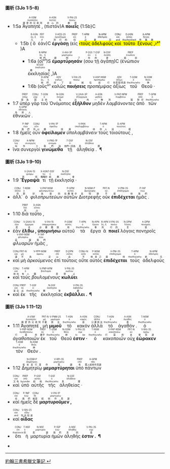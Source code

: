 #### 圖析 (3Jo 1:5–8)

- <rt>1:5a</rt> <RUBY><ruby><ruby>Ἀγαπητέ , <rt>親愛的兄弟阿</rt></ruby><rt>ἀγαπητός</rt></ruby><rt>A-VSM</rt></RUBY> (<RUBY><ruby><ruby>πιστὸν<rt>忠心的</rt></ruby><rt>πιστός</rt></ruby><rt>A-ASN</rt></RUBY>)A <RUBY><ruby><ruby><strong>ποιεῖς</strong><rt>都是</rt></ruby><rt>ποιέω</rt></ruby><rt>V-PAI-2S</rt></RUBY> {<rt>1:5b</rt>}C
	- <rt>1:5b</rt> (<RUBY><ruby><ruby>ὃ<rt>凡</rt></ruby><rt>ὅς, ἥ</rt></ruby><rt>R-ASN</rt></RUBY> <RUBY><ruby><ruby>ἐὰν<rt>if</rt></ruby><rt>ἐάν</rt></ruby><rt>PRT</rt></RUBY>)C <RUBY><ruby><ruby><strong>ἐργάσῃ</strong><rt>所行的</rt></ruby><rt>ἐργάζομαι</rt></ruby><rt>V-ADS-2S</rt></RUBY> (<RUBY><ruby><ruby>εἰς<rt>向</rt></ruby><rt>εἰς</rt></ruby><rt>PREP</rt></RUBY> <mark>‹<RUBY><ruby><ruby>τοὺς<rt>之</rt></ruby><rt>ὁ</rt></ruby><rt>T-APM</rt></RUBY> <RUBY><ruby><ruby>ἀδελφοὺς<rt>弟兄</rt></ruby><rt>ἀδελφός</rt></ruby><rt>N-APM</rt></RUBY> <RUBY><ruby><ruby>καὶ<rt>and</rt></ruby><rt>καί</rt></ruby><rt>CONJ</rt></RUBY> <RUBY><ruby><ruby>τοῦτο<rt>this/he/she/it</rt></ruby><rt>οὗτος</rt></ruby><rt>D-ASN</rt></RUBY> <RUBY><ruby><ruby>ξένους , <rt>作客旅</rt></ruby><rt>ξένος</rt></ruby><rt>A-APM</rt></RUBY>›°¹</mark> )A
		- <rt>1:6a</rt> (<RUBY><ruby><ruby>οἳ°¹<rt>他們</rt></ruby><rt>ὅς, ἥ</rt></ruby><rt>R-NPM</rt></RUBY>)S <RUBY><ruby><ruby><strong>ἐμαρτύρησάν</strong><rt>證明了</rt></ruby><rt>μαρτυρέω</rt></ruby><rt>V-AAI-3P</rt></RUBY> (<RUBY><ruby><ruby>σου<rt>你</rt></ruby><rt>σύ</rt></ruby><rt>P-2GS</rt></RUBY> <RUBY><ruby><ruby>τῇ<rt>的</rt></ruby><rt>ὁ</rt></ruby><rt>T-DSF</rt></RUBY> <RUBY><ruby><ruby>ἀγάπῃ<rt>愛</rt></ruby><rt>ἀγάπη</rt></ruby><rt>N-DSF</rt></RUBY>)C (<RUBY><ruby><ruby>ἐνώπιον<rt>面前</rt></ruby><rt>ἐνώπιον</rt></ruby><rt>PREP</rt></RUBY> <RUBY><ruby><ruby>ἐκκλησίας , <rt>教會</rt></ruby><rt>ἐκκλησία</rt></ruby><rt>N-GSF</rt></RUBY>)A 
		- <rt>1:6b</rt> (<RUBY><ruby><ruby>οὓς°¹<rt>他們</rt></ruby><rt>ὅς, ἥ</rt></ruby><rt>R-APM</rt></RUBY> <RUBY><ruby><ruby>καλῶς<rt>好了</rt></ruby><rt>καλῶς</rt></ruby><rt>ADV</rt></RUBY> <RUBY><ruby><ruby><strong>ποιήσεις</strong><rt>這就</rt></ruby><rt>ποιέω</rt></ruby><rt>V-FAI-2S</rt></RUBY> <RUBY><ruby><ruby><em>προπέμψας</em><rt>往前行</rt></ruby><rt>προπέμπω</rt></ruby><rt>V-AAP-NSM</rt></RUBY> <RUBY><ruby><ruby>ἀξίως<rt>你若配得過</rt></ruby><rt>ἀξίως</rt></ruby><rt>ADV</rt></RUBY> <RUBY><ruby><ruby>τοῦ<rt>the/this/who</rt></ruby><rt>ὁ</rt></ruby><rt>T-GSM</rt></RUBY> <RUBY><ruby><ruby>Θεοῦ · <rt>神</rt></ruby><rt>θεός</rt></ruby><rt>N-GSM</rt></RUBY>

- <rt>1:7</rt> <RUBY><ruby><ruby>ὑπὲρ<rt>是為</rt></ruby><rt>ὑπέρ</rt></ruby><rt>PREP</rt></RUBY> <RUBY><ruby><ruby>γὰρ<rt>因</rt></ruby><rt>γάρ</rt></ruby><rt>CONJ</rt></RUBY> <RUBY><ruby><ruby>τοῦ<rt>主的</rt></ruby><rt>ὁ</rt></ruby><rt>T-GSN</rt></RUBY> <RUBY><ruby><ruby>Ὀνόματος<rt>名</rt></ruby><rt>ὄνομα</rt></ruby><rt>N-GSN</rt></RUBY> <RUBY><ruby><ruby><strong>ἐξῆλθον</strong><rt>出外</rt></ruby><rt>ἐξέρχομαι</rt></ruby><rt>V-2AAI-3P</rt></RUBY> <RUBY><ruby><ruby>μηδὲν<rt>一無</rt></ruby><rt>μηδείς</rt></ruby><rt>A-ASN</rt></RUBY> <RUBY><ruby><ruby><em>λαμβάνοντες</em><rt>所取</rt></ruby><rt>λαμβάνω</rt></ruby><rt>V-PAP-NPM</rt></RUBY> <RUBY><ruby><ruby>ἀπὸ<rt>對於</rt></ruby><rt>ἀπό</rt></ruby><rt>PREP</rt></RUBY> <RUBY><ruby><ruby>τῶν<rt>the/this/who</rt></ruby><rt>ὁ</rt></ruby><rt>T-GPM</rt></RUBY> <RUBY><ruby><ruby>ἐθνικῶν . <rt>外邦人</rt></ruby><rt>ἐθνικός</rt></ruby><rt>A-GPM</rt></RUBY>

- <rt>1:8</rt> <RUBY><ruby><ruby>ἡμεῖς<rt>我們</rt></ruby><rt>ἐγώ</rt></ruby><rt>P-1NP</rt></RUBY> <RUBY><ruby><ruby>οὖν<rt>所以</rt></ruby><rt>οὖν</rt></ruby><rt>CONJ</rt></RUBY> <RUBY><ruby><ruby><strong>ὀφείλομεν</strong><rt>應該</rt></ruby><rt>ὀφείλω</rt></ruby><rt>V-PAI-1P</rt></RUBY> <RUBY><ruby><ruby><em>ὑπολαμβάνειν</em><rt>接待</rt></ruby><rt>ὑπολαμβάνω</rt></ruby><rt>V-PAN</rt></RUBY> <RUBY><ruby><ruby>τοὺς<rt>的人</rt></ruby><rt>ὁ</rt></ruby><rt>T-APM</rt></RUBY> <RUBY><ruby><ruby>τοιούτους , <rt>這樣</rt></ruby><rt>τοιοῦτος</rt></ruby><rt>D-APM</rt></RUBY>

- <RUBY><ruby><ruby>ἵνα<rt>叫</rt></ruby><rt>ἵνα</rt></ruby><rt>CONJ</rt></RUBY> <RUBY><ruby><ruby>συνεργοὶ<rt>作工</rt></ruby><rt>συνεργός</rt></ruby><rt>A-NPM</rt></RUBY> <RUBY><ruby><ruby><strong>γινώμεθα</strong><rt>我們與</rt></ruby><rt>γίνομαι</rt></ruby><rt>V-PNS-1P</rt></RUBY> <RUBY><ruby><ruby>τῇ<rt>他們一同為</rt></ruby><rt>ὁ</rt></ruby><rt>T-DSF</rt></RUBY> <RUBY><ruby><ruby>ἀληθείᾳ .  ¶ <rt>真理</rt></ruby><rt>ἀλήθεια</rt></ruby><rt>N-DSF</rt></RUBY>


#### 圖析 (3Jo 1:9–10)



- <rt>1:9</rt> <RUBY><ruby><ruby><strong>Ἔγραψά</strong><rt>寫信</rt></ruby><rt>γράφω</rt></ruby><rt>V-2AAI-1S</rt></RUBY> <RUBY><ruby><ruby>τι<rt>略略的</rt></ruby><rt>τις</rt></ruby><rt>X-ASN</rt></RUBY> <RUBY><ruby><ruby>τῇ<rt>給</rt></ruby><rt>ὁ</rt></ruby><rt>T-DSF</rt></RUBY> <RUBY><ruby><ruby>ἐκκλησίᾳ · <rt>教會</rt></ruby><rt>ἐκκλησία</rt></ruby><rt>N-DSF</rt></RUBY>

- <RUBY><ruby><ruby>ἀλλ᾽<rt>但</rt></ruby><rt>ἀλλά</rt></ruby><rt>CONJ</rt></RUBY> <RUBY><ruby><ruby>ὁ<rt>那</rt></ruby><rt>ὁ</rt></ruby><rt>T-NSM</rt></RUBY> <RUBY><ruby><ruby><em>φιλοπρωτεύων</em><rt>好為首的</rt></ruby><rt>φιλοπρωτεύω</rt></ruby><rt>V-PAP-NSM</rt></RUBY> <RUBY><ruby><ruby>αὐτῶν<rt>在教會中</rt></ruby><rt>αὐτός</rt></ruby><rt>P-GPM</rt></RUBY> <RUBY><ruby><ruby>Διοτρεφὴς<rt>丟特腓</rt></ruby><rt>Διοτρεφής</rt></ruby><rt>N-NSM-P</rt></RUBY> <RUBY><ruby><ruby>οὐκ<rt>不</rt></ruby><rt>οὐ</rt></ruby><rt>PRT-N</rt></RUBY> <RUBY><ruby><ruby><strong>ἐπιδέχεται</strong><rt>接待</rt></ruby><rt>ἐπιδέχομαι</rt></ruby><rt>V-PNI-3S</rt></RUBY> <RUBY><ruby><ruby>ἡμᾶς . <rt>我們</rt></ruby><rt>ἐγώ</rt></ruby><rt>P-1AP</rt></RUBY>

- <rt>1:10</rt> <RUBY><ruby><ruby>διὰ<rt>所</rt></ruby><rt>διά</rt></ruby><rt>PREP</rt></RUBY> <RUBY><ruby><ruby>τοῦτο , <rt>以</rt></ruby><rt>οὗτος</rt></ruby><rt>D-ASN</rt></RUBY>

- <RUBY><ruby><ruby>ἐὰν<rt>若</rt></ruby><rt>ἐάν</rt></ruby><rt>CONJ</rt></RUBY> <RUBY><ruby><ruby><strong>ἔλθω , </strong><rt>去</rt></ruby><rt>ἔρχομαι</rt></ruby><rt>V-2AAS-1S</rt></RUBY> <RUBY><ruby><ruby><strong>ὑπομνήσω</strong><rt>必要題說</rt></ruby><rt>ὑπομιμνήσκω</rt></ruby><rt>V-FAI-1S</rt></RUBY> <RUBY><ruby><ruby>αὐτοῦ<rt>他</rt></ruby><rt>αὐτός</rt></ruby><rt>P-GSM</rt></RUBY> <RUBY><ruby><ruby>τὰ<rt>the/this/who</rt></ruby><rt>ὁ</rt></ruby><rt>T-APN</rt></RUBY> <RUBY><ruby><ruby>ἔργα<rt>事</rt></ruby><rt>ἔργον</rt></ruby><rt>N-APN</rt></RUBY> <RUBY><ruby><ruby>ἃ<rt>所</rt></ruby><rt>ὅς, ἥ</rt></ruby><rt>R-APN</rt></RUBY> <RUBY><ruby><ruby><strong>ποιεῖ</strong><rt>行的</rt></ruby><rt>ποιέω</rt></ruby><rt>V-PAI-3S</rt></RUBY> <RUBY><ruby><ruby>λόγοις<rt>言</rt></ruby><rt>λόγος</rt></ruby><rt>N-DPM</rt></RUBY> <RUBY><ruby><ruby>πονηροῖς<rt>惡</rt></ruby><rt>πονηρός</rt></ruby><rt>A-DPM</rt></RUBY> <RUBY><ruby><ruby><em>φλυαρῶν</em><rt>妄論</rt></ruby><rt>φλυαρέω</rt></ruby><rt>V-PAP-NSM</rt></RUBY> <RUBY><ruby><ruby>ἡμᾶς , <rt>我們</rt></ruby><rt>ἐγώ</rt></ruby><rt>P-1AP</rt></RUBY>

- <RUBY><ruby><ruby>καὶ<rt>還</rt></ruby><rt>καί</rt></ruby><rt>CONJ</rt></RUBY> <RUBY><ruby><ruby>μὴ<rt>不</rt></ruby><rt>μή</rt></ruby><rt>PRT-N</rt></RUBY> <RUBY><ruby><ruby><em>ἀρκούμενος</em><rt>為足</rt></ruby><rt>ἀρκέω</rt></ruby><rt>V-PPP-NSM</rt></RUBY> <RUBY><ruby><ruby>ἐπὶ<rt>以</rt></ruby><rt>ἐπί</rt></ruby><rt>PREP</rt></RUBY> <RUBY><ruby><ruby>τούτοις<rt>此</rt></ruby><rt>οὗτος</rt></ruby><rt>D-DPN</rt></RUBY> <RUBY><ruby><ruby>οὔτε<rt>不</rt></ruby><rt>οὔτε</rt></ruby><rt>CONJ-N</rt></RUBY> <RUBY><ruby><ruby>αὐτὸς<rt>他自己</rt></ruby><rt>αὐτός</rt></ruby><rt>P-NSM</rt></RUBY> <RUBY><ruby><ruby><strong>ἐπιδέχεται</strong><rt>接待</rt></ruby><rt>ἐπιδέχομαι</rt></ruby><rt>V-PNI-3S</rt></RUBY> <RUBY><ruby><ruby>τοὺς<rt>the/this/who</rt></ruby><rt>ὁ</rt></ruby><rt>T-APM</rt></RUBY> <RUBY><ruby><ruby>ἀδελφοὺς<rt>弟兄</rt></ruby><rt>ἀδελφός</rt></ruby><rt>N-APM</rt></RUBY>

- <RUBY><ruby><ruby>καὶ<rt>他也</rt></ruby><rt>καί</rt></ruby><rt>CONJ</rt></RUBY> <RUBY><ruby><ruby>τοὺς<rt>有人</rt></ruby><rt>ὁ</rt></ruby><rt>T-APM</rt></RUBY> <RUBY><ruby><ruby><em>βουλομένους</em><rt>願意</rt></ruby><rt>βούλομαι</rt></ruby><rt>V-PNP-APM</rt></RUBY> <RUBY><ruby><ruby><strong>κωλύει</strong><rt>禁止</rt></ruby><rt>κωλύω</rt></ruby><rt>V-PAI-3S</rt></RUBY>

- <RUBY><ruby><ruby>καὶ<rt>並且</rt></ruby><rt>καί</rt></ruby><rt>CONJ</rt></RUBY> <RUBY><ruby><ruby>ἐκ<rt>出</rt></ruby><rt>ἐκ</rt></ruby><rt>PREP</rt></RUBY> <RUBY><ruby><ruby>τῆς<rt>the/this/who</rt></ruby><rt>ὁ</rt></ruby><rt>T-GSF</rt></RUBY> <RUBY><ruby><ruby>ἐκκλησίας<rt>教會</rt></ruby><rt>ἐκκλησία</rt></ruby><rt>N-GSF</rt></RUBY> <RUBY><ruby><ruby><strong>ἐκβάλλει .  ¶ </strong><rt>趕</rt></ruby><rt>ἐκβάλλω</rt></ruby><rt>V-PAI-3S</rt></RUBY>



#### 圖析 (3Jo 1:11–12)




- <rt>1:11</rt> <RUBY><ruby><ruby>Ἀγαπητέ , <rt>親愛的兄弟阿</rt></ruby><rt>ἀγαπητός</rt></ruby><rt>A-VSM</rt></RUBY> <RUBY><ruby><ruby>μὴ<rt>不要</rt></ruby><rt>μή</rt></ruby><rt>PRT-N</rt></RUBY> <RUBY><ruby><ruby><strong>μιμοῦ</strong><rt>效法</rt></ruby><rt>μιμέομαι</rt></ruby><rt>V-PNM-2S</rt></RUBY> <RUBY><ruby><ruby>τὸ<rt>the/this/who</rt></ruby><rt>ὁ</rt></ruby><rt>T-ASN</rt></RUBY> <RUBY><ruby><ruby>κακὸν<rt>惡</rt></ruby><rt>κακός</rt></ruby><rt>A-ASN</rt></RUBY> <RUBY><ruby><ruby>ἀλλὰ<rt>只要效法</rt></ruby><rt>ἀλλά</rt></ruby><rt>CONJ</rt></RUBY> <RUBY><ruby><ruby>τὸ<rt>the/this/who</rt></ruby><rt>ὁ</rt></ruby><rt>T-ASN</rt></RUBY> <RUBY><ruby><ruby>ἀγαθόν . <rt>善</rt></ruby><rt>ἀγαθός</rt></ruby><rt>A-ASN</rt></RUBY> <RUBY><ruby><ruby>ὁ<rt>the/this/who</rt></ruby><rt>ὁ</rt></ruby><rt>T-NSM</rt></RUBY> <RUBY><ruby><ruby><em>ἀγαθοποιῶν</em><rt>行善的</rt></ruby><rt>ἀγαθοποιέω</rt></ruby><rt>V-PAP-NSM</rt></RUBY> <RUBY><ruby><ruby>ἐκ<rt>屬乎</rt></ruby><rt>ἐκ</rt></ruby><rt>PREP</rt></RUBY> <RUBY><ruby><ruby>τοῦ<rt>the/this/who</rt></ruby><rt>ὁ</rt></ruby><rt>T-GSM</rt></RUBY> <RUBY><ruby><ruby>Θεοῦ<rt>神</rt></ruby><rt>θεός</rt></ruby><rt>N-GSM</rt></RUBY> <RUBY><ruby><ruby><strong>ἐστιν · </strong><rt>to be</rt></ruby><rt>εἰμί</rt></ruby><rt>V-PAI-3S</rt></RUBY> <RUBY><ruby><ruby>ὁ<rt>the/this/who</rt></ruby><rt>ὁ</rt></ruby><rt>T-NSM</rt></RUBY> <RUBY><ruby><ruby><em>κακοποιῶν</em><rt>行惡的</rt></ruby><rt>κακοποιέω</rt></ruby><rt>V-PAP-NSM</rt></RUBY> <RUBY><ruby><ruby>οὐχ<rt>未</rt></ruby><rt>οὐ</rt></ruby><rt>PRT-N</rt></RUBY> <RUBY><ruby><ruby><strong>ἑώρακεν</strong><rt>曾見過</rt></ruby><rt>ὁράω</rt></ruby><rt>V-RAI-3S</rt></RUBY> <RUBY><ruby><ruby>τὸν<rt>the/this/who</rt></ruby><rt>ὁ</rt></ruby><rt>T-ASM</rt></RUBY> <RUBY><ruby><ruby>Θεόν . <rt>神</rt></ruby><rt>θεός</rt></ruby><rt>N-ASM</rt></RUBY>

- <rt>1:12</rt> <RUBY><ruby><ruby>Δημητρίῳ<rt>低米丟行善</rt></ruby><rt>Δημήτριος</rt></ruby><rt>N-DSM-P</rt></RUBY> <RUBY><ruby><ruby><strong>μεμαρτύρηται</strong><rt>作見證</rt></ruby><rt>μαρτυρέω</rt></ruby><rt>V-RPI-3S</rt></RUBY> <RUBY><ruby><ruby>ὑπὸ<rt>有</rt></ruby><rt>ὑπό</rt></ruby><rt>PREP</rt></RUBY> <RUBY><ruby><ruby>πάντων<rt>眾人給他作見證</rt></ruby><rt>πᾶς</rt></ruby><rt>A-GPM</rt></RUBY>

- <RUBY><ruby><ruby>καὶ<rt>又有</rt></ruby><rt>καί</rt></ruby><rt>CONJ</rt></RUBY> <RUBY><ruby><ruby>ὑπὸ<rt>by/under</rt></ruby><rt>ὑπό</rt></ruby><rt>PREP</rt></RUBY> <RUBY><ruby><ruby>αὐτῆς<rt>給他</rt></ruby><rt>αὐτός</rt></ruby><rt>P-GSF</rt></RUBY> <RUBY><ruby><ruby>τῆς<rt>the/this/who</rt></ruby><rt>ὁ</rt></ruby><rt>T-GSF</rt></RUBY> <RUBY><ruby><ruby>ἀληθείας · <rt>真理</rt></ruby><rt>ἀλήθεια</rt></ruby><rt>N-GSF</rt></RUBY>

- <RUBY><ruby><ruby>καὶ<rt>也</rt></ruby><rt>καί</rt></ruby><rt>CONJ</rt></RUBY> <RUBY><ruby><ruby>ἡμεῖς<rt>我們</rt></ruby><rt>ἐγώ</rt></ruby><rt>P-1NP</rt></RUBY> <RUBY><ruby><ruby>δὲ<rt>就是</rt></ruby><rt>δέ</rt></ruby><rt>CONJ</rt></RUBY> <RUBY><ruby><ruby><strong>μαρτυροῦμεν , </strong><rt>給他作見證</rt></ruby><rt>μαρτυρέω</rt></ruby><rt>V-PAI-1P</rt></RUBY>

- <RUBY><ruby><ruby>καὶ<rt>and</rt></ruby><rt>καί</rt></ruby><rt>CONJ</rt></RUBY> <RUBY><ruby><ruby><strong>οἶδας</strong><rt>你也知道</rt></ruby><rt>εἴδω</rt></ruby><rt>V-RAI-2S</rt></RUBY>

- <RUBY><ruby><ruby>ὅτι<rt>that/since</rt></ruby><rt>ὅτι</rt></ruby><rt>CONJ</rt></RUBY> <RUBY><ruby><ruby>ἡ<rt>的</rt></ruby><rt>ὁ</rt></ruby><rt>T-NSF</rt></RUBY> <RUBY><ruby><ruby>μαρτυρία<rt>見證</rt></ruby><rt>μαρτυρία</rt></ruby><rt>N-NSF</rt></RUBY> <RUBY><ruby><ruby>ἡμῶν<rt>我們</rt></ruby><rt>ἐγώ</rt></ruby><rt>P-1GP</rt></RUBY> <RUBY><ruby><ruby>ἀληθής<rt>真的</rt></ruby><rt>ἀληθής</rt></ruby><rt>A-NSF</rt></RUBY> <RUBY><ruby><ruby><strong>ἐστιν .  ¶ </strong><rt>是</rt></ruby><rt>εἰμί</rt></ruby><rt>V-PAI-3S</rt></RUBY>
- 
---

[約翰三書希臘文筆記 ↵](3John-Notes.md)

